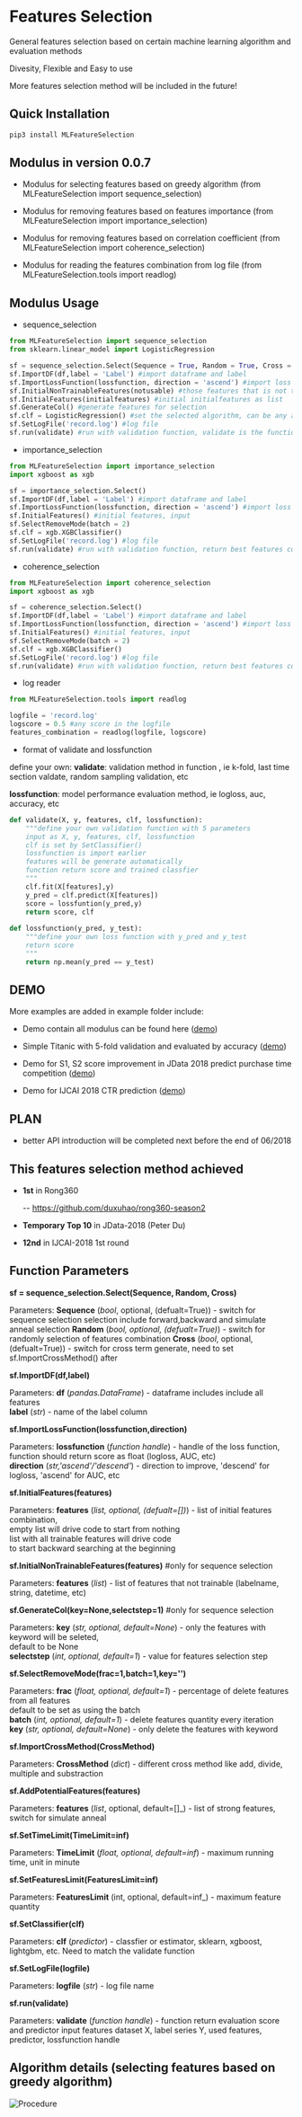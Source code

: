 # Features Selection

General features selection based on certain machine learning algorithm and evaluation methods

Divesity, Flexible and Easy to use

More features selection method will be included in the future!

## Quick Installation

```python
pip3 install MLFeatureSelection
```

## Modulus in version 0.0.7

- Modulus for selecting features based on greedy algorithm (from MLFeatureSelection import sequence_selection)

- Modulus for removing features based on features importance (from MLFeatureSelection import importance_selection)

- Modulus for removing features based on correlation coefficient (from MLFeatureSelection import coherence_selection)

- Modulus for reading the features combination from log file (from MLFeatureSelection.tools import readlog)

## Modulus Usage

- sequence_selection

```python
from MLFeatureSelection import sequence_selection
from sklearn.linear_model import LogisticRegression

sf = sequence_selection.Select(Sequence = True, Random = True, Cross = False) 
sf.ImportDF(df,label = 'Label') #import dataframe and label
sf.ImportLossFunction(lossfunction, direction = 'ascend') #import loss function handle and optimize direction, 'ascend' for AUC, ACC, 'descend' for logloss etc.
sf.InitialNonTrainableFeatures(notusable) #those features that is not trainable in the dataframe, user_id, string, etc
sf.InitialFeatures(initialfeatures) #initial initialfeatures as list
sf.GenerateCol() #generate features for selection
sf.clf = LogisticRegression() #set the selected algorithm, can be any algorithm
sf.SetLogFile('record.log') #log file
sf.run(validate) #run with validation function, validate is the function handle of the validation function, return best features combination
```

- importance_selection

```python
from MLFeatureSelection import importance_selection
import xgboost as xgb

sf = importance_selection.Select() 
sf.ImportDF(df,label = 'Label') #import dataframe and label
sf.ImportLossFunction(lossfunction, direction = 'ascend') #import loss function and optimize direction
sf.InitialFeatures() #initial features, input
sf.SelectRemoveMode(batch = 2)
sf.clf = xgb.XGBClassifier() 
sf.SetLogFile('record.log') #log file
sf.run(validate) #run with validation function, return best features combination
```

- coherence_selection

```python
from MLFeatureSelection import coherence_selection
import xgboost as xgb

sf = coherence_selection.Select() 
sf.ImportDF(df,label = 'Label') #import dataframe and label
sf.ImportLossFunction(lossfunction, direction = 'ascend') #import loss function and optimize direction
sf.InitialFeatures() #initial features, input
sf.SelectRemoveMode(batch = 2)
sf.clf = xgb.XGBClassifier() 
sf.SetLogFile('record.log') #log file
sf.run(validate) #run with validation function, return best features combination
```

- log reader

```python
from MLFeatureSelection.tools import readlog

logfile = 'record.log'
logscore = 0.5 #any score in the logfile
features_combination = readlog(logfile, logscore)
```

- format of validate and lossfunction

define your own:
**validate**: validation method in function , ie k-fold, last time section valdate, random sampling validation, etc

**lossfunction**: model performance evaluation method, ie logloss, auc, accuracy, etc

```python
def validate(X, y, features, clf, lossfunction):
    """define your own validation function with 5 parameters
    input as X, y, features, clf, lossfunction
    clf is set by SetClassifier()
    lossfunction is import earlier
    features will be generate automatically
    function return score and trained classfier
    """
    clf.fit(X[features],y)
    y_pred = clf.predict(X[features])
    score = lossfuntion(y_pred,y)
    return score, clf
    
def lossfunction(y_pred, y_test):
    """define your own loss function with y_pred and y_test
    return score
    """
    return np.mean(y_pred == y_test)
```

    
## DEMO

More examples are added in example folder include:

- Demo contain all modulus can be found here ([demo](https://github.com/duxuhao/Feature-Selection/blob/master/Demo.py))

- Simple Titanic with 5-fold validation and evaluated by accuracy ([demo](https://github.com/duxuhao/Feature-Selection/tree/master/example/titanic))

- Demo for S1, S2 score improvement in JData 2018 predict purchase time competition ([demo](https://github.com/duxuhao/Feature-Selection/tree/master/example/JData2018))

- Demo for IJCAI 2018 CTR prediction ([demo](https://github.com/duxuhao/Feature-Selection/tree/master/example/IJCAI-2018))

## PLAN

- better API introduction will be completed next before the end of 06/2018


## This features selection method achieved

- **1st** in Rong360

   -- https://github.com/duxuhao/rong360-season2
   
- **Temporary Top 10** in JData-2018 (Peter Du)

- **12nd** in IJCAI-2018 1st round

## Function Parameters

**sf = sequence_selection.Select(Sequence, Random, Cross)**

Parameters:    **Sequence** (_bool_, optional, (defualt=True)) - switch for sequence selection 
                            selection include forward,backward and simulate anneal selection
               **Random** (_bool, optional, (defualt=True)_) - switch for randomly selection 
                          of features combination
               **Cross** (_bool_, optional, (defualt=True)) - switch for cross term generate, 
                         need to set sf.ImportCrossMethod() after

**sf.ImportDF(df,label)**
    
Parameters:    **df** (_pandas.DataFrame_) - dataframe includes include all features    
               **label** (_str_) - name of the label column
    
**sf.ImportLossFunction(lossfunction,direction)**

Parameters:    **lossfunction** (_function handle_) - handle of the loss function, function 
                                should return score as float (logloss, AUC, etc)    
               **direction** (_str,'ascend'/'descend'_) - direction to improve, 'descend' for 
                             logloss, 'ascend' for AUC, etc
    
**sf.InitialFeatures(features)**

Parameters:    **features** (_list, optional, (defualt=[])_) - list of initial features combination,     
                            empty list will drive code to start from nothing    
                            list with all trainable features will drive code               
                            to start backward searching at the beginning
              
**sf.InitialNonTrainableFeatures(features)** #only for sequence selection

Parameters:    **features** (_list_) - list of features that not trainable (labelname, string, datetime, etc)

**sf.GenerateCol(key=None,selectstep=1)** #only for sequence selection

Parameters:    **key** (_str, optional, default=None_) - only the features with keyword will be seleted,         
                       default to be None         
               **selectstep** (_int, optional, default=1_) - value for features selection step
    
**sf.SelectRemoveMode(frac=1,batch=1,key='')**

Parameters:    **frac** (_float, optional, default=1_) - percentage of delete features from all features    
                        default to be set as using the batch          
               **batch** (_int, optional, default=1_) - delete features quantity every iteration    
               **key** (_str, optional, default=None_) - only delete the features with keyword
    
**sf.ImportCrossMethod(CrossMethod)**

Parameters:    **CrossMethod** (_dict_) - different cross method like add, divide, multiple and substraction
    
**sf.AddPotentialFeatures(features)**

Parameters:    **features** (_list_, optional, default=[]_) - list of strong features, switch for simulate anneal
    
**sf.SetTimeLimit(TimeLimit=inf)**

Parameters:    **TimeLimit** (_float, optional, default=inf_) - maximum running time, unit in minute
    
**sf.SetFeaturesLimit(FeaturesLimit=inf)**

Parameters:    **FeaturesLimit** (int, optional, default=inf_) - maximum feature quantity
    
**sf.SetClassifier(clf)**

Parameters:    **clf** (_predictor_) -  classfier or estimator, sklearn, xgboost, lightgbm, etc. Need to match the validate function

**sf.SetLogFile(logfile)**

Parameters:    **logfile** (_str_) - log file name
    
**sf.run(validate)**

Parameters:    **validate** (_function handle_) - function return evaluation score and predictor 
                            input features dataset X, label series Y, used features, predictor, lossfunction handle

## Algorithm details (selecting features based on greedy algorithm)

![Procedure](https://github.com/duxuhao/Feature-Selection/blob/master/Procedure0.png)
